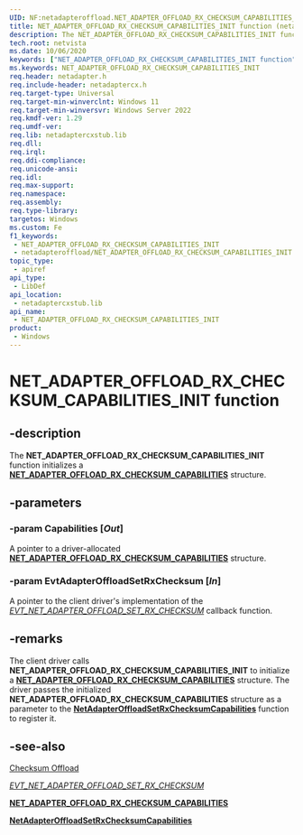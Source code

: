 ```yaml
---
UID: NF:netadapteroffload.NET_ADAPTER_OFFLOAD_RX_CHECKSUM_CAPABILITIES_INIT
title: NET_ADAPTER_OFFLOAD_RX_CHECKSUM_CAPABILITIES_INIT function (netadapteroffload.h)
description: The NET_ADAPTER_OFFLOAD_RX_CHECKSUM_CAPABILITIES_INIT function initializes a NET_ADAPTER_OFFLOAD_RX_CHECKSUM_CAPABILITIES structure.
tech.root: netvista
ms.date: 10/06/2020
keywords: ["NET_ADAPTER_OFFLOAD_RX_CHECKSUM_CAPABILITIES_INIT function"]
ms.keywords: NET_ADAPTER_OFFLOAD_RX_CHECKSUM_CAPABILITIES_INIT
req.header: netadapter.h
req.include-header: netadaptercx.h
req.target-type: Universal
req.target-min-winverclnt: Windows 11
req.target-min-winversvr: Windows Server 2022
req.kmdf-ver: 1.29
req.umdf-ver: 
req.lib: netadaptercxstub.lib
req.dll: 
req.irql: 
req.ddi-compliance: 
req.unicode-ansi: 
req.idl: 
req.max-support: 
req.namespace: 
req.assembly: 
req.type-library: 
targetos: Windows
ms.custom: Fe
f1_keywords:
 - NET_ADAPTER_OFFLOAD_RX_CHECKSUM_CAPABILITIES_INIT
 - netadapteroffload/NET_ADAPTER_OFFLOAD_RX_CHECKSUM_CAPABILITIES_INIT
topic_type:
 - apiref
api_type:
 - LibDef
api_location:
 - netadaptercxstub.lib
api_name:
 - NET_ADAPTER_OFFLOAD_RX_CHECKSUM_CAPABILITIES_INIT
product:
 - Windows
---
```


# NET_ADAPTER_OFFLOAD_RX_CHECKSUM_CAPABILITIES_INIT function


## -description

The **NET_ADAPTER_OFFLOAD_RX_CHECKSUM_CAPABILITIES_INIT** function initializes a [**NET_ADAPTER_OFFLOAD_RX_CHECKSUM_CAPABILITIES**](ns-netadapteroffload-_net_adapter_offload_rx_checksum_capabilities.md) structure.

## -parameters

### -param Capabilities [_Out_]

A pointer to a driver-allocated [**NET_ADAPTER_OFFLOAD_RX_CHECKSUM_CAPABILITIES**](ns-netadapteroffload-_net_adapter_offload_rx_checksum_capabilities.md) structure.

### -param EvtAdapterOffloadSetRxChecksum [_In_]

A pointer to the client driver's implementation of the [*EVT_NET_ADAPTER_OFFLOAD_SET_RX_CHECKSUM*](nc-netadapteroffload-evt_net_adapter_offload_set_rx_checksum.md) callback function.

## -remarks

The client driver calls **NET_ADAPTER_OFFLOAD_RX_CHECKSUM_CAPABILITIES_INIT** to initialize a [**NET_ADAPTER_OFFLOAD_RX_CHECKSUM_CAPABILITIES**](ns-netadapteroffload-_net_adapter_offload_rx_checksum_capabilities.md) structure. The driver passes the initialized **NET_ADAPTER_OFFLOAD_RX_CHECKSUM_CAPABILITIES** structure as a parameter to the [**NetAdapterOffloadSetRxChecksumCapabilities**](nf-netadapteroffload-netadapteroffloadsetrxchecksumcapabilities.md) function to register it.

## -see-also

[Checksum Offload](/windows-hardware/drivers/netcx/checksum-offload)

[*EVT_NET_ADAPTER_OFFLOAD_SET_RX_CHECKSUM*](nc-netadapteroffload-evt_net_adapter_offload_set_rx_checksum.md)

[**NET_ADAPTER_OFFLOAD_RX_CHECKSUM_CAPABILITIES**](ns-netadapteroffload-_net_adapter_offload_rx_checksum_capabilities.md)

[**NetAdapterOffloadSetRxChecksumCapabilities**](nf-netadapteroffload-netadapteroffloadsetrxchecksumcapabilities.md)

